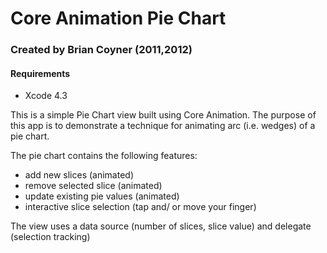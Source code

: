 # Core Animation Pie Chart

### Created by Brian Coyner (2011,2012)

#### Requirements

- Xcode 4.3 

This is a simple Pie Chart view built using Core Animation. The purpose of this app is to demonstrate a technique
for animating arc (i.e. wedges) of a pie chart.

The pie chart contains the following features:

- add new slices (animated)
- remove selected slice (animated)
- update existing pie values (animated)
- interactive slice selection (tap and/ or move your finger)

The view uses a data source (number of slices, slice value) and delegate (selection tracking)